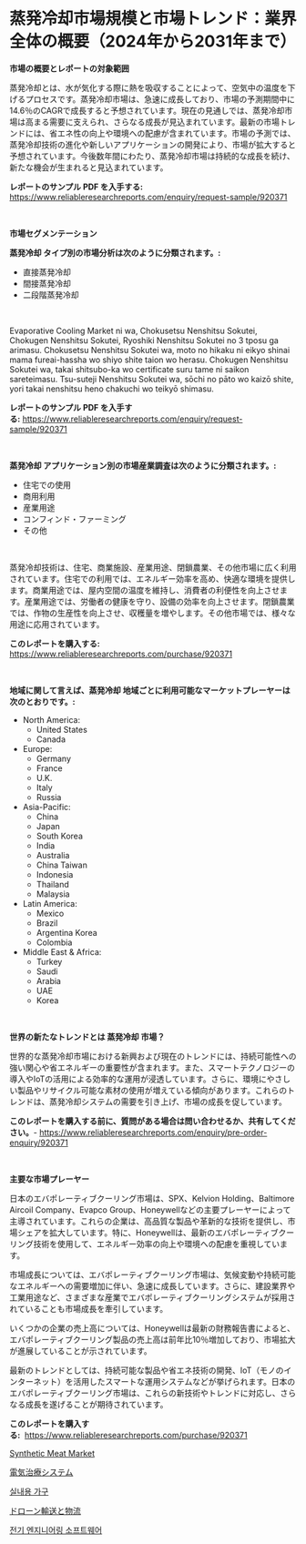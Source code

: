 <p><h1>蒸発冷却市場規模と市場トレンド：業界全体の概要（2024年から2031年まで）</h1></p><p><strong>市場の概要とレポートの対象範囲</strong></p>
<p><p>蒸発冷却とは、水が気化する際に熱を吸収することによって、空気中の温度を下げるプロセスです。蒸発冷却市場は、急速に成長しており、市場の予測期間中に14.6％のCAGRで成長すると予想されています。現在の見通しでは、蒸発冷却市場は高まる需要に支えられ、さらなる成長が見込まれています。最新の市場トレンドには、省エネ性の向上や環境への配慮が含まれています。市場の予測では、蒸発冷却技術の進化や新しいアプリケーションの開発により、市場が拡大すると予想されています。今後数年間にわたり、蒸発冷却市場は持続的な成長を続け、新たな機会が生まれると見込まれています。</p></p>
<p><strong>レポートのサンプル PDF を入手する:</strong> <a href="https://www.reliableresearchreports.com/enquiry/request-sample/920371">https://www.reliableresearchreports.com/enquiry/request-sample/920371</a></p>
<p>&nbsp;</p>
<p><strong>市場セグメンテーション</strong></p>
<p><strong>蒸発冷却 タイプ別の市場分析は次のように分類されます。:</strong></p>
<p><ul><li>直接蒸発冷却</li><li>間接蒸発冷却</li><li>二段階蒸発冷却</li></ul></p>
<p>&nbsp;</p>
<p><p>Evaporative Cooling Market ni wa, Chokusetsu Nenshitsu Sokutei, Chokugen Nenshitsu Sokutei, Ryoshiki Nenshitsu Sokutei no 3 tposu ga arimasu. Chokusetsu Nenshitsu Sokutei wa, moto no hikaku ni eikyo shinai mama fureai-hassha wo shiyo shite taion wo herasu. Chokugen Nenshitsu Sokutei wa, takai shitsubo-ka wo certificate suru tame ni saikon sareteimasu. Tsu-suteji Nenshitsu Sokutei wa, sōchi no pāto wo kaizō shite, yori takai nenshitsu heno chakuchi wo teikyō shimasu.</p></p>
<p><strong>レポートのサンプル PDF を入手する:</strong>&nbsp;<a href="https://www.reliableresearchreports.com/enquiry/request-sample/920371">https://www.reliableresearchreports.com/enquiry/request-sample/920371</a></p>
<p>&nbsp;</p>
<p><strong> 蒸発冷却 アプリケーション別の市場産業調査は次のように分類されます。:</strong></p>
<p><ul><li>住宅での使用</li><li>商用利用</li><li>産業用途</li><li>コンフィンド・ファーミング</li><li>その他</li></ul></p>
<p>&nbsp;</p>
<p><p>蒸発冷却技術は、住宅、商業施設、産業用途、閉鎖農業、その他市場に広く利用されています。住宅での利用では、エネルギー効率を高め、快適な環境を提供します。商業用途では、屋内空間の温度を維持し、消費者の利便性を向上させます。産業用途では、労働者の健康を守り、設備の効率を向上させます。閉鎖農業では、作物の生産性を向上させ、収穫量を増やします。その他市場では、様々な用途に応用されています。</p></p>
<p><strong>このレポートを購入する:</strong>&nbsp; <a href="https://www.reliableresearchreports.com/purchase/920371">https://www.reliableresearchreports.com/purchase/920371</a></p>
<p>&nbsp;</p>
<p><strong>地域に関して言えば、蒸発冷却 地域ごとに利用可能なマーケットプレーヤーは次のとおりです。:</strong></p>
<p><ul>
    <li>
        North America:
        <ul>
            <li>United States</li>
            <li>Canada</li>
        </ul>
    </li>
    <li>
        Europe:
        <ul>
            <li>Germany</li>
            <li>France</li>
            <li>U.K.</li>
            <li>Italy</li>
            <li>Russia</li>
        </ul>
    </li>
    <li>
        Asia-Pacific:
        <ul>
            <li>China</li>
            <li>Japan</li>
            <li>South Korea</li>
            <li>India</li>
            <li>Australia</li>
            <li>China Taiwan</li>
            <li>Indonesia</li>
            <li>Thailand</li>
            <li>Malaysia</li>
        </ul>
    </li>
    <li>
        Latin America:
        <ul>
            <li>Mexico</li>
            <li>Brazil</li>
            <li>Argentina Korea</li>
            <li>Colombia</li>
        </ul>
    </li>
    <li>
        Middle East & Africa:
        <ul>
            <li>Turkey</li>
            <li>Saudi</li>
            <li>Arabia</li>
            <li>UAE</li>
            <li>Korea</li>
        </ul>
    </li>
    </ul></p>
<p>&nbsp;</p>
<p><strong>世界の新たなトレンドとは 蒸発冷却 市場？</strong></p>
<p><p>世界的な蒸発冷却市場における新興および現在のトレンドには、持続可能性への強い関心や省エネルギーの重要性が含まれます。また、スマートテクノロジーの導入やIoTの活用による効率的な運用が浸透しています。さらに、環境にやさしい製品やリサイクル可能な素材の使用が増えている傾向があります。これらのトレンドは、蒸発冷却システムの需要を引き上げ、市場の成長を促しています。</p></p>
<p><strong>このレポートを購入する前に、質問がある場合は問い合わせるか、共有してください。</strong>- <a href="https://www.reliableresearchreports.com/enquiry/pre-order-enquiry/920371">https://www.reliableresearchreports.com/enquiry/pre-order-enquiry/920371</a></p>
<p>&nbsp;</p>
<p><strong>主要な市場プレーヤー</strong></p>
<p><p>日本のエバポレーティブクーリング市場は、SPX、Kelvion Holding、Baltimore Aircoil Company、Evapco Group、Honeywellなどの主要プレーヤーによって主導されています。これらの企業は、高品質な製品や革新的な技術を提供し、市場シェアを拡大しています。特に、Honeywellは、最新のエバポレーティブクーリング技術を使用して、エネルギー効率の向上や環境への配慮を重視しています。</p><p>市場成長については、エバポレーティブクーリング市場は、気候変動や持続可能なエネルギーへの需要増加に伴い、急速に成長しています。さらに、建設業界や工業用途など、さまざまな産業でエバポレーティブクーリングシステムが採用されていることも市場成長を牽引しています。</p><p>いくつかの企業の売上高については、Honeywellは最新の財務報告書によると、エバポレーティブクーリング製品の売上高は前年比10％増加しており、市場拡大が進展していることが示されています。</p><p>最新のトレンドとしては、持続可能な製品や省エネ技術の開発、IoT（モノのインターネット）を活用したスマートな運用システムなどが挙げられます。日本のエバポレーティブクーリング市場は、これらの新技術やトレンドに対応し、さらなる成長を遂げることが期待されています。</p></p>
<p><strong>このレポートを購入する:</strong>&nbsp;&nbsp;<a href="https://www.reliableresearchreports.com/purchase/920371">https://www.reliableresearchreports.com/purchase/920371</a></p>
<p><p><a href="https://issuu.com/reportprime-2/docs/synthetic-meat-market-size-2030.pptx">Synthetic Meat Market</a></p><p><a href="https://github.com/bevdtkn4419963/Market-Research-Report-List-1/blob/main/4419041183114.md">電気治療システム</a></p><p><a href="https://github.com/jntpkh496620/Market-Research-Report-List-1/blob/main/8125562183168.md">실내용 가구</a></p><p><a href="https://github.com/lababdou/Market-Research-Report-List-2/blob/main/9805350183113.md">ドローン輸送と物流</a></p><p><a href="https://github.com/vsoq0zknh59/Market-Research-Report-List-1/blob/main/5457272183169.md">전기 엔지니어링 소프트웨어</a></p></p>